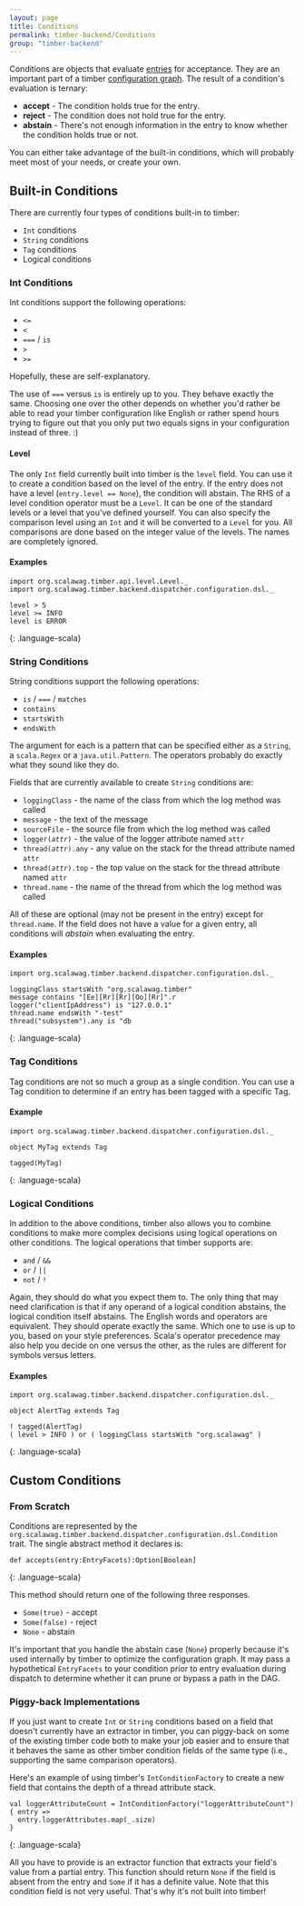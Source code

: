 ```yaml
---
layout: page
title: Conditions
permalink: timber-backend/Conditions
group: "timber-backend"
---
```


Conditions are objects that evaluate [entries](Entries) for acceptance.  They are an important part of a timber
[configuration graph](ConfigurationDSL). The result of a condition's evaluation is ternary:

 - __accept__ - The condition holds true for the entry.
 - __reject__ - The condition does not hold true for the entry.
 - __abstain__ - There's not enough information in the entry to know whether the condition holds true or not.

You can either take advantage of the built-in conditions, which will probably meet most of your needs, or create
your own.

## Built-in Conditions

There are currently four types of conditions built-in to timber:

 - `Int` conditions
 - `String` conditions
 - `Tag` conditions
 - Logical conditions

### Int Conditions

Int conditions support the following operations:

 - `<=`
 - `<`
 - `===` / `is`
 - `>`
 - `>=`

Hopefully, these are self-explanatory.

The use of `===` versus `is` is entirely up to you.  They behave exactly the same.  Choosing one over the other
depends on whether you'd rather be able to read your timber configuration like English or rather spend hours trying
to figure out that you only put two equals signs in your configuration instead of three. :)

#### Level

The only `Int` field currently built into timber is the `level` field.  You can use it to create a condition based
on the level of the entry.  If the entry does not have a level (`entry.level == None`), the condition will abstain.
The RHS of a level condition operator must be a `Level`.  It can be one of the standard levels or a level that
you've defined yourself. You can also specify the comparison level using an `Int` and it will be converted to a
`Level` for you.  All comparisons are done based on the integer value of the levels.  The names are completely
ignored.

#### Examples

~~~~
import org.scalawag.timber.api.level.Level._
import org.scalawag.timber.backend.dispatcher.configuration.dsl._

level > 5
level >= INFO
level is ERROR
~~~~
{: .language-scala}

### String Conditions

String conditions support the following operations:

 - `is` / `===` / `matches`
 - `contains`
 - `startsWith`
 - `endsWith`

The argument for each is a pattern that can be specified either as a `String`, a `scala.Regex` or a
`java.util.Pattern`.  The operators probably do exactly what they sound like they do.

Fields that are currently available to create `String` conditions are:

 - `loggingClass` - the name of the class from which the log method was called
 - `message` - the text of the message
 - `sourceFile` - the source file from which the log method was called
 - `logger(`_`attr`_`)` - the value of the logger attribute named `attr`
 - `thread(`_`attr`_`).any` - any value on the stack for the thread attribute named `attr`
 - `thread(`_`attr`_`).top` - the top value on the stack for the thread attribute named `attr`
 - `thread.name` - the name of the thread from which the log method was called

All of these are optional (may not be present in the entry) except for `thread.name`.  If the field does not have a
value for a given entry, all conditions will _abstain_ when evaluating the entry.

#### Examples

~~~~
import org.scalawag.timber.backend.dispatcher.configuration.dsl._

loggingClass startsWith "org.scalawag.timber"
message contains "[Ee][Rr][Rr][Oo][Rr]".r
logger("clientIpAddress") is "127.0.0.1"
thread.name endsWith "-test"
thread("subsystem").any is "db
~~~~
{: .language-scala}

### Tag Conditions

Tag conditions are not so much a group as a single condition.  You can use a Tag condition to determine if an entry
has been tagged with a specific Tag.

#### Example

~~~~
import org.scalawag.timber.backend.dispatcher.configuration.dsl._

object MyTag extends Tag

tagged(MyTag)
~~~~
{: .language-scala}

### Logical Conditions

In addition to the above conditions, timber also allows you to combine conditions to make more complex decisions
using logical operations on other conditions.  The logical operations that timber supports are:

 - `and` / `&&`
 - `or` / `||`
 - `not` / `!`

Again, they should do what you expect them to.  The only thing that may need clarification is that if any operand of
a logical condition abstains, the logical condition itself abstains. The English words and operators are equivalent.
They should operate exactly the same.  Which one to use is up to you, based on your style preferences. Scala's
operator precedence may also help you decide on one versus the other, as the rules are different for symbols versus letters.

#### Examples

~~~~
import org.scalawag.timber.backend.dispatcher.configuration.dsl._

object AlertTag extends Tag

! tagged(AlertTag)
( level > INFO ) or ( loggingClass startsWith "org.scalawag" )
~~~~
{: .language-scala}

## Custom Conditions

### From Scratch

Conditions are represented by the `org.scalawag.timber.backend.dispatcher.configuration.dsl.Condition` trait.
The single abstract method it declares is:

~~~~
def accepts(entry:EntryFacets):Option[Boolean]
~~~~
{: .language-scala}

This method should return one of the following three responses.

 - `Some(true)` - accept
 - `Some(false)` - reject
 - `None` - abstain

It's important that you handle the abstain case (`None`) properly because it's used internally by timber to optimize
the configuration graph.  It may pass a hypothetical `EntryFacets` to your condition prior to entry evaluation during
dispatch to determine whether it can prune or bypass a path in the DAG.

### Piggy-back Implementations

If you just want to create `Int` or `String` conditions based on a field that doesn't currently have an extractor
in timber, you can piggy-back on some of the existing timber code both to make your job easier and to ensure that
it behaves the same as other timber condition fields of the same type (i.e., supporting the same comparison operators).

Here's an example of using timber's `IntConditionFactory` to create a new field that contains the depth of a
thread attribute stack.

~~~~
val loggerAttributeCount = IntConditionFactory("loggerAttributeCount") { entry =>
  entry.loggerAttributes.map(_.size)
}
~~~~
{: .language-scala}

All you have to provide is an extractor function that extracts your field's value from a partial entry.  This
function should return `None` if the field is absent from the entry and `Some` if it has a definite value.  Note
that this condition field is not very useful.  That's why it's not built into timber!
